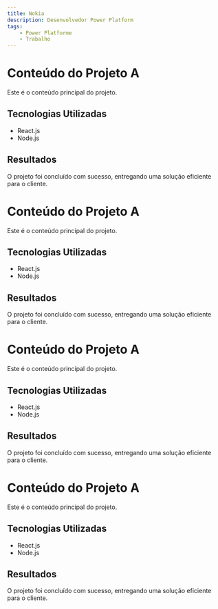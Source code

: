 ```yaml
---
title: Nokia
description: Desenvolvedor Power Platform
tags: 
    - Power Platforme
    - Trabalho
---
```


# Conteúdo do Projeto A

Este é o conteúdo principal do projeto.

## Tecnologias Utilizadas
- React.js
- Node.js

## Resultados
O projeto foi concluído com sucesso, entregando uma solução eficiente para o cliente.

# Conteúdo do Projeto A

Este é o conteúdo principal do projeto.

## Tecnologias Utilizadas
- React.js
- Node.js

## Resultados
O projeto foi concluído com sucesso, entregando uma solução eficiente para o cliente.

# Conteúdo do Projeto A

Este é o conteúdo principal do projeto.

## Tecnologias Utilizadas
- React.js
- Node.js

## Resultados
O projeto foi concluído com sucesso, entregando uma solução eficiente para o cliente.

# Conteúdo do Projeto A

Este é o conteúdo principal do projeto.

## Tecnologias Utilizadas
- React.js
- Node.js

## Resultados
O projeto foi concluído com sucesso, entregando uma solução eficiente para o cliente.


